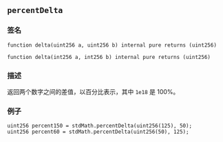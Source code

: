 ## `percentDelta`

### 签名

```solidity
function delta(uint256 a, uint256 b) internal pure returns (uint256)
```

```solidity
function delta(int256 a, int256 b) internal pure returns (uint256)
```

### 描述

返回两个数字之间的差值，以百分比表示，其中 `1e18` 是 100%。

### 例子

```solidity
uint256 percent150 = stdMath.percentDelta(uint256(125), 50);
uint256 percent60 = stdMath.percentDelta(uint256(50), 125);
```
